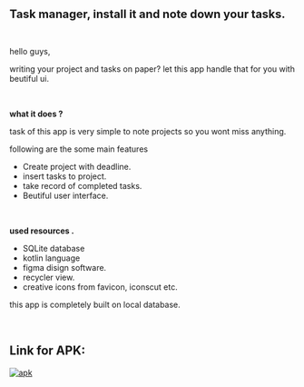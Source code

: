 <p><span style="font-size:20px"><strong>Task manager, install it and note down your tasks.</strong></span></p>

<p>&nbsp;</p>

<p>hello guys,<strong> </strong></p>

<p>writing your project and tasks on paper? let this app handle that for you with beutiful ui.</p>

<p>&nbsp;</p>

<p><strong>what it does ?</strong></p>

<p>task of this app is very simple to note projects so you wont miss anything.</p>

<p>following are the some main features</p>

<ul>
	<li>Create project with deadline.</li>
	<li>insert tasks to project. </li>
	<li>take record of completed tasks.</li>
	<li>Beutiful user interface.</li>
</ul>

<p>&nbsp;</p>

<p><strong>used resources .</strong></p>

<ul>
	<li>SQLite database</li>
	<li>kotlin language&nbsp;</li>
	<li>figma disign software.</li>
	<li>recycler view.</li>
	<li>creative icons from favicon, iconscut etc.</li>
</ul>

<p>this app is completely built on local database.</p>

<p>&nbsp;</p>


## Link for APK: 
<a href="[https://github.com/dvghule121/habitguru/blob/main/app-debug.apk](https://github.com/dvghule121/projectManagement/blob/main/app-debug.apk)" > <img src="https://img.shields.io/badge/apk-TaskManager-blue" alt="apk"> </a><br><br>
